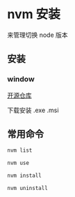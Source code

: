 # nvm 安装

来管理切换 node 版本

## 安装

### window

[开源仓库](https://github.com/coreybutler/nvm-windows/releases)

下载安装
.exe
.msi

## 常用命令

```bash
nvm list

nvm use

nvm install

nvm uninstall
```